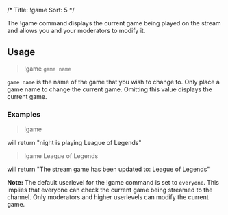 /*
Title: !game
Sort: 5
*/

The !game command displays the current game being played on the stream and allows you and your moderators to modify it.

## Usage

> !game `game name`

`game name` is the name of the game that you wish to change to. Only place a game name to change the current game. Omitting this value displays the current game.

### Examples

> !game

will return "night is playing League of Legends"

> !game League of Legends

will return "The stream game has been updated to: League of Legends"

**Note:** The default userlevel for the !game command is set to `everyone`. This implies that everyone can check the current game being streamed to the channel. Only moderators and higher userlevels can modify the current game.